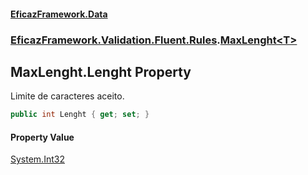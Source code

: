 #### [EficazFramework.Data](EficazFrameworkData.md 'EficazFramework Data')
### [EficazFramework.Validation.Fluent.Rules](EficazFrameworkData.md#EficazFramework.Validation.Fluent.Rules 'EficazFramework.Validation.Fluent.Rules').[MaxLenght&lt;T&gt;](EficazFramework.Validation.Fluent.Rules/MaxLenght_T_.md 'EficazFramework.Validation.Fluent.Rules.MaxLenght<T>')

## MaxLenght<T>.Lenght Property

Limite de caracteres aceito.

```csharp
public int Lenght { get; set; }
```

#### Property Value
[System.Int32](https://docs.microsoft.com/en-us/dotnet/api/System.Int32 'System.Int32')